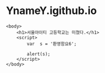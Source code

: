 # YnameY.igithub.io
<html>
	<head>
		<title> 2022년 7월 30일 수업이다 큰일이다. </title>
	</head>
	
	<body>
		<h1>서울아이티 고등학교는 미쳤다.</h1>
		<script>
			var  s = '환영함요6';
			
			alert(s);
		</script>
	</body>




